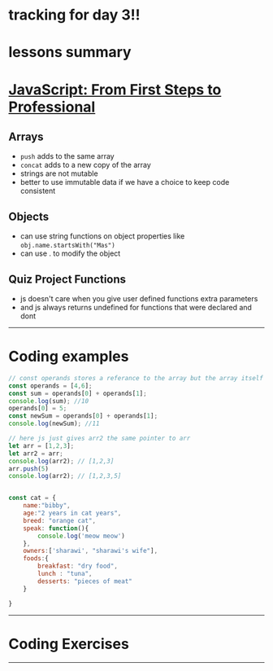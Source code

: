 # tracking for day 3!!


# lessons summary

# [JavaScript: From First Steps to Professional][js1]


## Arrays
- `push` adds to the same array
- `concat` adds to a new copy of the array
- strings are not mutable
- better to use immutable data if we have a choice to keep code consistent 

## Objects

- can use string functions on object properties like `obj.name.startsWith("Mas")` 
- can use . to modify the object

## Quiz Project Functions
- js doesn't care when you give user defined functions extra parameters
- and js always returns undefined for functions that were declared and dont 


---

# Coding examples

```js
// const operands stores a referance to the array but the array itself is mutable so we can change it but can't change the referenced array
const operands = [4,6];
const sum = operands[0] + operands[1];
console.log(sum); //10
operands[0] = 5;
const newSum = operands[0] + operands[1];
console.log(newSum); //11

```

```js
// here js just gives arr2 the same pointer to arr 
let arr = [1,2,3];
let arr2 = arr;
console.log(arr2); // [1,2,3]
arr.push(5)
console.log(arr2); // [1,2,3,5]
```

```js

const cat = {
    name:"bibby",
    age:"2 years in cat years",
    breed: "orange cat",
    speak: function(){
        console.log('meow meow')
    },
    owners:['sharawi', "sharawi's wife"],
    foods:{
        breakfast: "dry food",
        lunch : "tuna",
        desserts: "pieces of meat"
    }

}

```

---

# Coding Exercises


---


[js1]: https://frontendmasters.com/courses/javascript-first-steps/